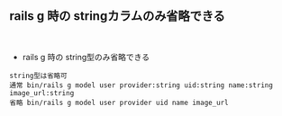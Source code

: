 ## rails g 時の stringカラムのみ省略できる
<br>

- rails g 時の string型のみ省略できる  
```
string型は省略可
通常 bin/rails g model user provider:string uid:string name:string image_url:string
省略 bin/rails g model user provider uid name image_url
```
